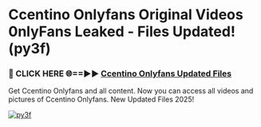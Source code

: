 # Ccentino Onlyfans Original Videos 0nlyFans Leaked - Files Updated! (py3f)

<h3>🔴 CLICK HERE 🌐==►► <a href="https://tinyurl.com/ms9xzufz" rel="nofollow">Ccentino Onlyfans Updated Files</a></h3>

Get Ccentino Onlyfans and all content. Now you can access all videos and pictures of Ccentino Onlyfans. New Updated Files 2025!

[![py3f](https://i.imgur.com/PQ7UWWw.gif)](https://tinyurl.com/ms9xzufz)
